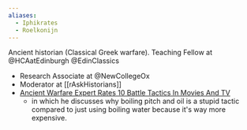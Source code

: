 ```yaml
---
aliases: 
  - Iphikrates
  - Roelkonijn
---
```


Ancient historian (Classical Greek warfare). Teaching Fellow at @HCAatEdinburgh
 @EdinClassics
- Research Associate at @NewCollegeOx
- Moderator at [[rAskHistorians]]
- [Ancient Warfare Expert Rates 10 Battle Tactics In Movies And TV](https://www.youtube.com/watch?v=xPGdOXstSyk)
	- in which he discusses why boiling pitch and oil is a stupid tactic compared to just using boiling water because it's way more expensive. 


